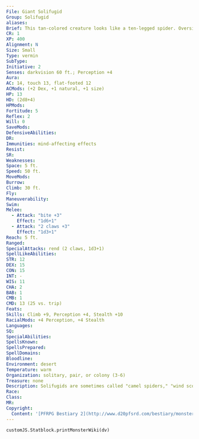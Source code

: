 ```yaml
---
File: Giant Solifugid
Group: Solifugid
aliases: 
Brief: This tan-colored creature looks like a ten-legged spider. Oversized jaws grind together slowly beneath beady eyes.
CR: 1
XP: 400
Alignment: N
Size: Small
Type: vermin
SubType: 
Initiative: 2
Senses: darkvision 60 ft.; Perception +4
Aura: 
AC: 14, touch 13, flat-footed 12
ACMods: (+2 Dex, +1 natural, +1 size)
HP: 13
HD: (2d8+4)
HPMods: 
Fortitude: 5
Reflex: 2
Will: 0
SaveMods: 
DefensiveAbilities: 
DR: 
Immunities: mind-affecting effects
Resist: 
SR: 
Weaknesses: 
Space: 5 ft.
Speed: 50 ft.
MoveMods: 
Burrow: 
Climb: 30 ft.
Fly: 
Maneuverability: 
Swim: 
Melee: 
  - Attack: "bite +3"
    Effect: "1d6+1"
  - Attack: "2 claws +3"
    Effect: "1d3+1"
Reach: 5 ft.
Ranged: 
SpecialAttacks: rend (2 claws, 1d3+1)
SpellLikeAbilities: 
STR: 12
DEX: 15
CON: 15
INT: -
WIS: 11
CHA: 2
BAB: 1
CMB: 1
CMD: 13 (25 vs. trip)
Feats: 
Skills: Climb +9, Perception +4, Stealth +10
RacialMods: +4 Perception, +4 Stealth
Languages: 
SQ: 
SpecialAbilities: 
SpellsKnown: 
SpellsPrepared: 
SpellDomains: 
Bloodline: 
Environment: desert
Temperature: warm
Organization: solitary, pair, or colony (3-6)
Treasure: none
Description: Solifugids are sometimes called "camel spiders," "wind scorpions," or "sun spiders," despite the fact that they are neither spiders nor scorpions but rather their own unique species. They have large pedipalps near their heads, used to grab and hold prey while they feed with their twin sets of vertically aligned mandibles. When hunting in groups, they prefer to attack targets already grappled by other solifugids. The various species of enormous solifugids generally have eight legs, although the front two appendages are large enough that they can easily be mistaken for an additional pair of legs. Some species, like the albino cave solifugid, have fewer legs, but all solifugids are aggressive vermin. The following table lists the most common variants beyond the two presented above. Many of these species have additional unique abilities, such as the razormouth's ability to cause hideous, bleeding wounds in those it attacks. Species CR Size HD Dog-eating 1/2 Tiny 1 Yellow terror 8 Large 10 Razormouth 11 Huge 13 Banshee 15 Gargantuan 16 Duneshaker 18 Colossal 20
Race: 
Class: 
MR: 
Copyright:
  Content: '[PFRPG Bestiary 2](http://www.d20pfsrd.com/bestiary/monster-listings/vermin/solifugid/albino-cave-solifugid)'
---
```

```dataviewjs
customJS.Statblock.printMonsterWiki(dv)
```
